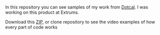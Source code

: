 In this repository you can see samples of my work from [Dotcal](https://www.dotcal.co/). I was working on this product at Extrums.

Download this [ZIP](https://github.com/GladyshAleksandr/Dotcal-code-examples/archive/refs/heads/main.zip), or clone repository to see the video examples of how every part of code works
